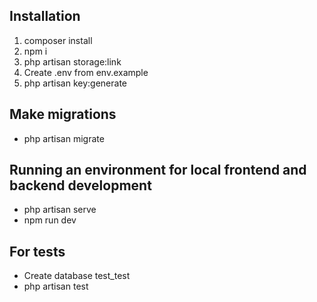 
## Installation

1) composer install
2) npm i
3) php artisan storage:link
4) Create .env from env.example
5) php artisan key:generate

## Make migrations

- php artisan migrate

## Running an environment for local frontend and backend development

- php artisan serve
- npm run dev    

## For tests

- Create database test_test
- php artisan test

    
